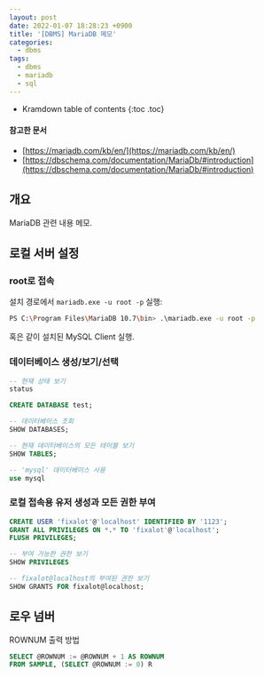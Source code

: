 ```yaml
---
layout: post
date: 2022-01-07 18:28:23 +0900
title: '[DBMS] MariaDB 메모'
categories:
  - dbms
tags:
  - dbms
  - mariadb
  - sql
---
```


* Kramdown table of contents
{:toc .toc}

#### 참고한 문서

- [https://mariadb.com/kb/en/](https://mariadb.com/kb/en/)
- [https://dbschema.com/documentation/MariaDb/#introduction](https://dbschema.com/documentation/MariaDb/#introduction)

## 개요

MariaDB 관련 내용 메모.

## 로컬 서버 설정

### root로 접속

설치 경로에서 `mariadb.exe -u root -p` 실행:

```bash
PS C:\Program Files\MariaDB 10.7\bin> .\mariadb.exe -u root -p
```

혹은 같이 설치된 MySQL Client 실행.

### 데이터베이스 생성/보기/선택

```sql
-- 현재 상태 보기
status

CREATE DATABASE test;
```

```sql
-- 데이터베이스 조회
SHOW DATABASES;

-- 현재 데이터베이스의 모든 테이블 보기
SHOW TABLES;
```

```sql
-- 'mysql' 데이터베이스 사용
use mysql
```

### 로컬 접속용 유저 생성과 모든 권한 부여

```sql
CREATE USER 'fixalot'@'localhost' IDENTIFIED BY '1123';
GRANT ALL PRIVILEGES ON *.* TO 'fixalot'@'localhost';
FLUSH PRIVILEGES;
```

```sql
-- 부여 가능한 권한 보기
SHOW PRIVILEGES

-- fixalot@localhost의 부여된 권한 보기
SHOW GRANTS FOR fixalot@localhost;
```

## 로우 넘버

ROWNUM 출력 방법

```sql
SELECT @ROWNUM := @ROWNUM + 1 AS ROWNUM
FROM SAMPLE, (SELECT @ROWNUM := 0) R
```
